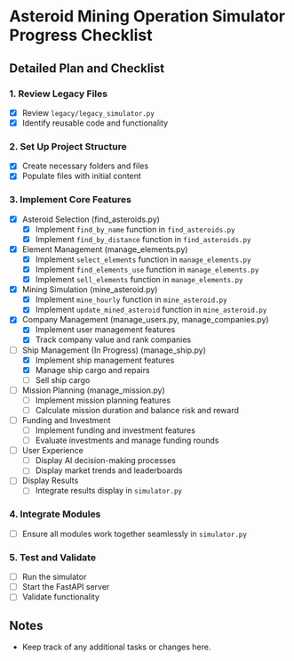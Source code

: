 # Asteroid Mining Operation Simulator Progress Checklist

## Detailed Plan and Checklist

### 1. Review Legacy Files
- [x] Review `legacy/legacy_simulator.py`
- [x] Identify reusable code and functionality

### 2. Set Up Project Structure
- [x] Create necessary folders and files
- [x] Populate files with initial content

### 3. Implement Core Features
- [x] Asteroid Selection (find_asteroids.py)
  - [x] Implement `find_by_name` function in `find_asteroids.py`
  - [x] Implement `find_by_distance` function in `find_asteroids.py`
- [x] Element Management (manage_elements.py)
  - [x] Implement `select_elements` function in `manage_elements.py`
  - [x] Implement `find_elements_use` function in `manage_elements.py`
  - [x] Implement `sell_elements` function in `manage_elements.py`
- [x] Mining Simulation (mine_asteroid.py)
  - [x] Implement `mine_hourly` function in `mine_asteroid.py`
  - [x] Implement `update_mined_asteroid` function in `mine_asteroid.py`
- [x] Company Management (manage_users.py, manage_companies.py)
  - [x] Implement user management features
  - [x] Track company value and rank companies
- [ ] Ship Management (In Progress) (manage_ship.py)
  - [X] Implement ship management features
  - [X] Manage ship cargo and repairs
  - [ ] Sell ship cargo
- [ ] Mission Planning (manage_mission.py)
  - [ ] Implement mission planning features
  - [ ] Calculate mission duration and balance risk and reward
- [ ] Funding and Investment
  - [ ] Implement funding and investment features
  - [ ] Evaluate investments and manage funding rounds
- [ ] User Experience
  - [ ] Display AI decision-making processes
  - [ ] Display market trends and leaderboards
- [ ] Display Results
  - [ ] Integrate results display in `simulator.py`

### 4. Integrate Modules
- [ ] Ensure all modules work together seamlessly in `simulator.py`

### 5. Test and Validate
- [ ] Run the simulator
- [ ] Start the FastAPI server
- [ ] Validate functionality

## Notes
- Keep track of any additional tasks or changes here.
